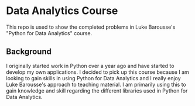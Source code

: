 # Data Analytics Course
This repo is used to show the completed problems in Luke Barousse's "Python for Data Analytics" course.

## Background
I originally started work in Python over a year ago and have started to develop my own applications. I decided to pick up this course because I am looking to gain skills in using Python for Data Analytics and I really enjoy Luke Barousse's approach to teaching material. I am primarily using this to gain knowledge and skill regarding the different libraries used in Python for Data Analytics.